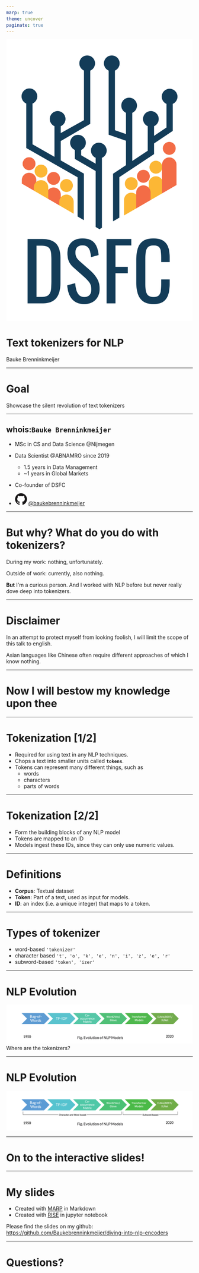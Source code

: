 ```yaml
---
marp: true
theme: uncover
paginate: true
---
```


<!-- _class: invert -->

![width:200px](images/DSFC%20Logo.png)

# Text tokenizers for NLP

Bauke Brenninkmeijer

<!-- ![bg](images/title-background.png) -->

<!-- footer: DSFC 2022 -->

---

# Goal

Showcase the silent revolution of text tokenizers

<!-- footer: DSFC 2022 • **Text Tokenizers for NLP** • Bauke Brenninkmeijer-->

---

## whois:`Bauke Brenninkmeijer`

- MSc in CS and Data Science @Nijmegen
- Data Scientist @ABNAMRO since 2019
  - 1.5 years in Data Management
  - ~1 years in Global Markets
- Co-founder of DSFC

- [![github_logo](images/GitHub-Mark-32px.png)](https://github.com/Baukebrenninkmeijer) [@baukebrenninkmeijer](https://github.com/Baukebrenninkmeijer)

---

# But why? What do you do with tokenizers?

During my work: nothing, unfortunately.

Outside of work: currently, also nothing.

**But** I'm a curious person. And I worked with NLP before but never really dove deep into tokenizers.

---

# Disclaimer

In an attempt to protect myself from looking foolish,
I will limit the scope of this talk to english.

Asian languages like Chinese often require different approaches of which I know nothing.

---

# Now I will bestow my knowledge upon thee

---

# Tokenization [1/2]

- Required for using text in any NLP techniques.
- Chops a text into smaller units called **`tokens`**.
- Tokens can represent many different things, such as
  - words
  - characters
  - parts of words

---

# Tokenization [2/2]

- Form the building blocks of any NLP model
- Tokens are mapped to an ID
- Models ingest these IDs, since they can only use numeric values.

---

# Definitions

- **Corpus**: Textual dataset
- **Token**: Part of a text, used as input for models.
- **ID**: an index (i.e. a unique integer) that maps to a token.

---

# Types of tokenizer

- word-based
`'tokenizer'`
- character based
`'t', 'o', 'k', 'e', 'n', 'i', 'z', 'e', 'r'`
- subword-based
`'token', 'izer'`

---

# NLP Evolution

![w:1150px drop-shadow](images/evolution-nlp-models.png)
Where are the tokenizers?

---

# NLP Evolution

![w:1150px drop-shadow](images/evolution-nlp-models_enriched.png)

---

# On to the interactive slides!

---

# My slides

- Created with [MARP](https://github.com/marp-team/marp) in Markdown
- Created with [RISE](https://rise.readthedocs.io/en/stable/) in jupyter notebook

Please find the slides on my github: https://github.com/Baukebrenninkmeijer/diving-into-nlp-encoders

---
<!-- _class: invert -->

# Questions?
